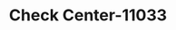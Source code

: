 ---
f_zip-code: 94544
f_state-code: CA
title: Check Center-11033
f_phone: 510-783-4630
f_city-only: Hayward
f_address: 24933 Santa Clara Street Ste 4 Hayward
f_location-unique-id: '11033'
slug: check-center-11033
updated-on: '2024-05-30T13:46:58.046Z'
created-on: '2024-05-30T13:36:59.803Z'
published-on: '2024-05-30T13:54:32.469Z'
f_city-state: cms/city/hayward-ca.md
f_company: cms/company/check-center.md
f_state: cms/state/california.md
layout: '[payday-loan].html'
tags: payday-loan
---